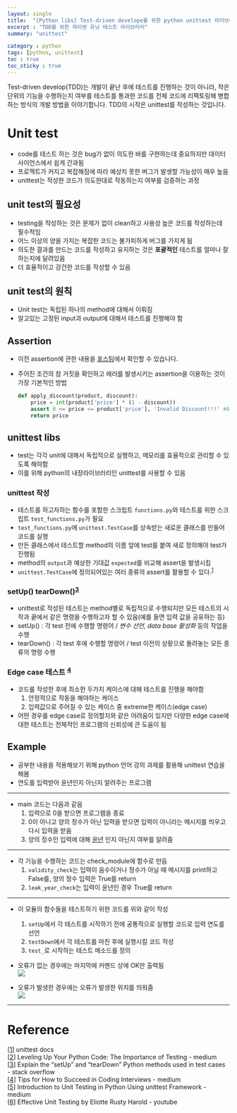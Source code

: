 ```yaml
---
layout: single
title:  "[Python libs] Test-driven develope를 위한 python unittest 라이브러리"
excerpt : "TDD를 위한 파이썬 유닛 테스트 라이브러리"
summary: "unittest"

category : python
tags: [python, unittest]
toc : true
toc_sticky : true
---
```

Test-driven develop(TDD)는 개발이 끝난 후에 테스트를 진행하는 것이 아니라, 작은 단위의 기능을 수행하는지 여부를 테스트를 통과한 코드를 전체 코드에 리팩토링해 병합하는 방식의 개발 방법을 이야기합니다. TDD의 시작은 unittest를 작성하는 것입니다. 

# Unit test

- code를 테스트 하는 것은 bug가 없이 의도한 바를 구현하는데 중요하지만 데이터 사이언스에서 쉽게 간과됨
- 프로젝트가 커지고 복잡해짐에 따라 예상치 못한 버그가 발생할 가능성이 매우 높음
- unittest는 작성한 코드가 의도한대로 작동하는지 여부를 검증하는 과정

## unit test의 필요성

- testing을 작성하는 것은 문제가 없이 clean하고 사용성 높은 코드를 작성하는데 필수적임
- 어느 이상의 양을 가지는 복잡한 코드는 불가피하게 버그를 가지게 됨
- 의도한 결과를 만드는 코드를 작성하고 유지하는 것은 **포괄적인** 테스트를 얼마나 잘하는지에 달려있음
- 더 효율적이고 강건한 코드를 작성할 수 있음

## unit test의 원칙

- Unit test는 독립된 하나의 method에 대해서 이뤄짐
- 알고있는 고정된 input과 output에 대해서 테스트를 진행해야 함

## Assertion

- 이전 assertion에 관한 내용을 [포스팅](https://hyeonchan523.github.io/python/python-assert/)에서 확인할 수 있습니다.
- 주어진 조건의 참 거짓을 확인하고 에러를 발생시키는 assertion을 이용하는 것이 가장 기본적인 방법

    ```python
    def apply_discount(product, discount):
      	price = int(product['price'] * (1 - discount))
      	assert 0 <= price <= product['price'], 'Invalid Discount!!!' #Assertion here
      	return price
    ```

## unittest libs

- test는 각각 unit에 대해서 독립적으로 실행하고, 메모리를 효율적으로 관리할 수 있도록 해야함
- 이를 위해 python의 내장라이브러리인 unittest를 사용할 수 있음

### unittest 작성

- 테스트를 하고자하는 함수를 포함한 스크립트 `functions.py`와  테스트를 위한 스크립트 `test_functions.py`가 필요
- `test_functions.py`에 `unittest.TestCase`를 상속받는 새로운 클래스를 만들어 코드를 실행
- 만든 클래스에서 테스트할 method의 이름 앞에 test를 붙여 새로 정의해야 test가 진행됨
- method의 `output`과 예상한 기대값 `expected`를 비교해 assert을 발생시킴
- `unittest.TestCase`에 정의되어있는 여러 종류의 assert를 활용할 수 있다.<sup>[1]

### setUp() tearDown()<sup>[3]

- unittest로 작성된 테스트는 method별로 독립적으로 수행되지만 모든 테스트의 시작과 끝에서 같은 명령을 수행하고자 할 수 있음(예를 들면 입력 값을 공유하는 등)
- setUp() : 각 test 전에 수행할 명령어 / *변수 선언, data base 활성화*  등의 작업을 수행
- tearDown() : 각 test 후에 수행할 명령어 / test 이전의 상황으로 돌려놓는 모든 종류의 명령 수행

### Edge case 테스트 <sup>[4]

- 코드를 작성한 후에 최소한 두가지 케이스에 대해 테스트를 진행을 해야함
    1. 안정적으로 작동을 해야하는 케이스
    2. 입력값으로 주어질 수 있는 케이스 중 extreme한 케이스(edge case)
- 어떤 경우를 edge case로 정의할지와 같은 어려움이 있지만 다양한 edge case에 대한 테스트는 전체적인 프로그램의 신뢰성에 큰 도움이 됨

## Example

- 공부한 내용을 적용해보기 위해 python 언어 강의 과제를 활용해 unittest 연습을 해봄
- 연도를 입력받아 윤년인지 아닌지 알려주는 프로그램

---

<script src="https://gist.github.com/hyeonchan523/e15a440b4ff9c1c52bdbb03a35f0429d.js"></script>

- main 코드는 다음과 같음
    1. 입력으로 0을 받으면 프로그램을 종료
    2. 0이 아니고 양의 정수가 아닌 입력을 받으면 입력이 아니라는 메시지를 띄우고 다시 입력을 받음
    3. 양의 정수인 입력에 대해 [윤년](https://ko.wikipedia.org/wiki/%EC%9C%A4%EB%85%84) 인지 아닌지 여부를 알려줌

---

<script src="https://gist.github.com/hyeonchan523/6b6d2e1e9aee6131c853f5d13bb688d0.js"></script>

- 각 기능을 수행하는 코드는 check_module에 함수로 만듬
    1. `validity_check`는 입력이 음수이거나 정수가 아닐 때 메시지를 print하고 False를, 양의 정수 입력은 True를 return
    2. `leak_year_check`는 입력이 윤년인 경우 True를 return

---

 <script src="https://gist.github.com/hyeonchan523/712c2f03636c09fe56ecaa8b525ddd3c.js"></script>

- 이 모듈의 함수들을 테스트하기 위한 코드를 위와 같이 작성
    1. `setUp`에서 각 테스트를 시작하기 전에 공통적으로 실행할 코드로 입력 연도를 선언
    2. `testDown`에서 각 테스트를 마친 후에 실행시킬 코드 작성
    3. `test_`로 시작하는 테스트 메소드를 정의
- 오류가 없는 경우에는 마지막에 커멘드 상에 OK만 출력됨  
    <img src = '{{site.url}}/assets/img/unittest_ok.png' align = 'center'>

- 오류가 발생한 경우에는 오류가 발생한 위치를 띄워줌  
    <img src = '{{site.url}}/assets/img/unittest_fail.png' align = 'center'>

---

# Reference
[[1]] unittest docs  
[[2]] Leveling Up Your Python Code: The Importance of Testing - medium  
[[3]] Explain the “setUp” and “tearDown” Python methods used in test cases  - stack overflow  
[[4]] Tips for How to Succeed in Coding Interviews - medium  
[[5]] Introduction to Unit Testing in Python Using unittest Framework - medium  
[[6]] Effective Unit Testing by Eliotte Rusty Harold - youtube  

[1]: https://docs.python.org/ko/3/library/unittest.html
[2]: https://link.medium.com/2PcGVA48keb
[3]: https://stackoverflow.com/questions/6854658/explain-the-setup-and-teardown-python-methods-used-in-test-cases
[4]: https://link.medium.com/BUkpWEVvAeb
[5]: https://medium.com/swlh/introduction-to-unit-testing-in-python-using-unittest-framework-6faa06cc3ee1
[6]: https://www.youtube.com/watch?v=fr1E9aVnBxw&t=2137s 
